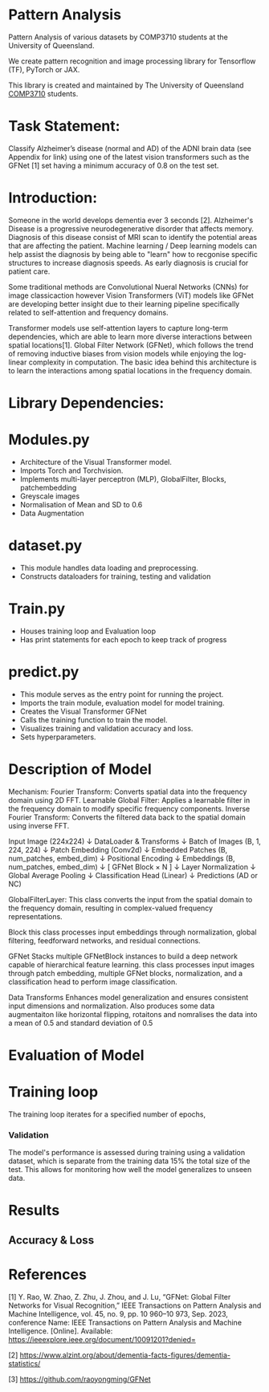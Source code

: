 # Pattern Analysis
Pattern Analysis of various datasets by COMP3710 students at the University of Queensland.

We create pattern recognition and image processing library for Tensorflow (TF), PyTorch or JAX.

This library is created and maintained by The University of Queensland [COMP3710](https://my.uq.edu.au/programs-courses/course.html?course_code=comp3710) students.

# Task Statement:

Classify Alzheimer’s disease (normal and AD) of the ADNI brain data (see Appendix for link) using one of the latest vision transformers such as the GFNet [1] set having a minimum accuracy of 0.8 on the test set.

# Introduction:

Someone in the world develops dementia ever 3 seconds [2]. Alzheimer's Disease is a progressive neurodegenerative disorder that affects memory. Diagnosis of this disease consist of MRI scan to identify the potential areas that are affecting the patient. Machine learning / Deep learning models can help assist the diagnosis by being able to "learn" how to recgonise specific structures to increase diagnosis speeds. As early diagnosis is crucial for patient care.

Some traditional methods are Convolutional Nueral Networks (CNNs) for image classicaction however Vision Transformers (ViT) models like GFNet are developing better insight due to their learning pipeline specifically related to self-attention and frequency domains.


Transformer models use self-attention layers to capture long-term dependencies, which are able to learn more diverse interactions between spatial locations[1].
Global Filter Network (GFNet), which follows the trend of removing inductive biases from vision models while enjoying the log-linear complexity in computation. The basic idea behind this architecture is to learn the interactions among spatial locations in the frequency domain.

    
# Library Dependencies:

# Modules.py
- Architecture of the Visual Transformer model.
- Imports Torch and Torchvision.
- Implements multi-layer perceptron (MLP), GlobalFilter, Blocks, patchembedding
- Greyscale images
- Normalisation of Mean and SD to 0.6
- Data Augmentation 

# dataset.py
- This module handles data loading and preprocessing.
- Constructs dataloaders for training, testing and validation

# Train.py
- Houses training loop and Evaluation loop
- Has print statements for each epoch to keep track of progress

# predict.py
- This module serves as the entry point for running the project.
- Imports the train module, evaluation model for model training.
- Creates the Visual Transformer GFNet
- Calls the training function to train the model.
- Visualizes training and validation accuracy and loss.
- Sets hyperparameters.

# Description of Model

Mechanism:
    Fourier Transform: Converts spatial data into the frequency domain using 2D FFT.
    Learnable Global Filter: Applies a learnable filter in the frequency domain to modify specific frequency components.
    Inverse Fourier Transform: Converts the filtered data back to the spatial domain using inverse FFT.

Input Image (224x224)
        ↓
DataLoader & Transforms
        ↓
Batch of Images (B, 1, 224, 224)
        ↓
Patch Embedding (Conv2d)
        ↓
Embedded Patches (B, num_patches, embed_dim)
        ↓
Positional Encoding
        ↓
Embeddings (B, num_patches, embed_dim)
        ↓
[ GFNet Block × N ]
        ↓
Layer Normalization
        ↓
Global Average Pooling
        ↓
Classification Head (Linear)
        ↓
Predictions (AD or NC)

GlobalFilterLayer:
    This class converts the input from the spatial domain to the frequency domain, resulting in complex-valued frequency representations.

Block
    this class processes input embeddings through normalization, global filtering, feedforward networks, and residual connections.

GFNet
    Stacks multiple GFNetBlock instances to build a deep network capable of hierarchical feature learning.
    this class processes input images through patch embedding, multiple GFNet blocks, normalization, and a classification head to perform image classification.

Data Transforms
     Enhances model generalization and ensures consistent input dimensions and normalization. Also produces some data augmentaiton like horizontal flipping, rotaitons and nomralises the data into a mean of 0.5 and standard deviation of 0.5 

# Evaluation of Model

# Training loop 
The training loop iterates for a specified number of epochs,

### Validation
The model's performance is assessed during training using a validation dataset, which is separate from the training data 15% the total size of the test. This allows for monitoring how well the model generalizes to unseen data.

# Results


## Accuracy & Loss



# References

[1] Y. Rao, W. Zhao, Z. Zhu, J. Zhou, and J. Lu, “GFNet: Global Filter Networks for Visual Recognition,” IEEE Transactions on Pattern Analysis and Machine Intelligence, vol. 45, no. 9, pp. 10 960–10 973, Sep. 2023, conference Name: IEEE Transactions on Pattern Analysis and Machine Intelligence. [Online]. Available: https://ieeexplore.ieee.org/document/10091201?denied=

[2] https://www.alzint.org/about/dementia-facts-figures/dementia-statistics/

[3] https://github.com/raoyongming/GFNet